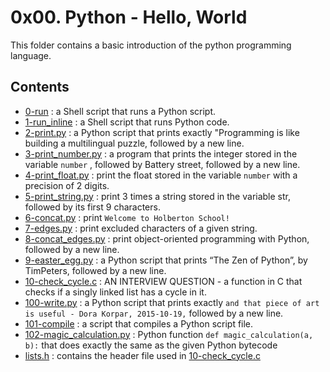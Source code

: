 # 0x00. Python - Hello, World
This folder contains a basic introduction of the python programming language.

## Contents
- [0-run](0-run) : a Shell script that runs a Python script.
- [1-run_inline](1-run_inline) : a Shell script that runs Python code.
- [2-print.py](2-print.py) : a Python script that prints exactly "Programming  is like building a multilingual puzzle, followed by a new line.
- [3-print_number.py](3-print_number.py) : a program that prints the integer stored in the variable ```number``` , followed by Battery street, followed by a new line.
- [4-print_float.py](4-print_float.py) :  print the float stored in the variable ```number``` with a precision of 2 digits.
- [5-print_string.py](5-print_string.py) :  print 3 times a string stored in the variable str, followed by its first 9 characters.
- [6-concat.py](6-concat.py) : print ```Welcome to Holberton School!```
- [7-edges.py](7-edges.py) : print excluded characters of a given string.
- [8-concat_edges.py](8-concat_edges.py) :  print object-oriented programming with Python, followed by a new line.
- [9-easter_egg.py](9-easter_egg.py) : a Python script that prints “The Zen of Python”, by TimPeters, followed by a new line.
- [10-check_cycle.c](10-check_cycle.c) : AN INTERVIEW QUESTION - a function in C that checks if a singly linked list has a cycle in it.
- [100-write.py](100-write.py) : a Python script that prints exactly ```and that piece of art is useful - Dora Korpar, 2015-10-19,``` followed by a new line.
- [101-compile](101-compile) : a script that compiles a Python script file.
- [102-magic_calculation.py](102-magic_calculation.py) : Python function ```def magic_calculation(a, b):``` that does exactly the same as the given Python bytecode
- [lists.h](lists.h) : contains the header file used in [10-check_cycle.c](10-check_cycle.c)
